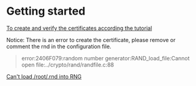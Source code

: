 # Getting started

[To create and verify the certificates according the tutorial](https://www.gitcoins.io/docs/next/create-certificates)

Notice: There is an error to create the certificate, please remove or comment the rnd in the configuration file.

>error:2406F079:random number generator:RAND_load_file:Cannot open file:../crypto/rand/randfile.c:88

[Can't load /root/.rnd into RNG](https://stackoverflow.com/questions/63893662/cant-load-root-rnd-into-rng)

